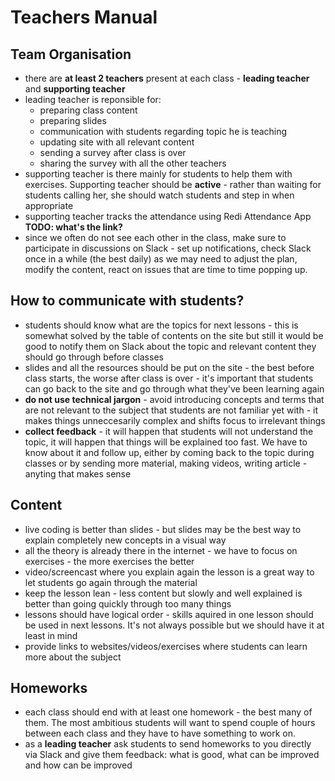 # Teachers Manual

## Team Organisation

- there are **at least 2 teachers** present at each class - **leading teacher** and **supporting teacher**
- leading teacher is reponsible for:
    - preparing class content
    - preparing slides
    - communication with students regarding topic he is teaching
    - updating site with all relevant content
    - sending a survey after class is over
    - sharing the survey with all the other teachers
- supporting teacher is there mainly for students to help them with exercises. Supporting teacher should be **active** - rather than waiting for students calling her, she should watch students and step in when appropriate
- supporting teacher tracks the attendance using Redi Attendance App **TODO: what's the link?**
- since we often do not see each other in the class, make sure to participate in discussions on Slack - set up notifications, check Slack once in a while (the best daily) as we may need to adjust the plan, modify the content, react on issues that are time to time popping up.

## How to communicate with students?

- students should know what are the topics for next lessons - this is somewhat solved by the table of contents on the site but still it would be good to notify them on Slack about the topic and relevant content they should go through before classes
- slides and all the resources should be put on the site - the best before class starts, the worse after class is over - it's important that students can go back to the site and go through what they've been learning again
- **do not use technical jargon** - avoid introducing concepts and terms that are not relevant to the subject that students are not familiar yet with - it makes things unneccesarily complex and shifts focus to irrelevant things
- **collect feedback** - it will happen that students will not understand the topic, it will happen that things will be explained too fast. We have to know about it and follow up, either by coming back to the topic during classes or by sending more material, making videos, writing article - anyting that makes sense

## Content

- live coding is better than slides - but slides may be the best way to explain completely new concepts in a visual way
- all the theory is already there in the internet - we have to focus on exercises - the more exercises the better
- video/screencast where you explain again the lesson is a great way to let students go again through the material
- keep the lesson lean - less content but slowly and well explained is better than going quickly through too many things
- lessons should have logical order - skills aquired in one lesson should be used in next lessons. It's not always possible but we should have it at least in mind
- provide links to websites/videos/exercises where students can learn more about the subject

## Homeworks

- each class should end with at least one homework - the best many of them. The most ambitious students will want to spend couple of hours between each class and they have to have something to work on.
- as a **leading teacher** ask students to send homeworks to you directly via Slack and give them feedback: what is good, what can be improved and how can be improved

